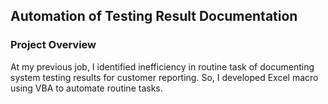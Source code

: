 ## Automation of Testing Result Documentation

### Project Overview
At my previous job, I identified inefficiency in routine task of documenting system testing results for customer reporting.
So, I developed Excel macro using VBA to automate routine tasks.
